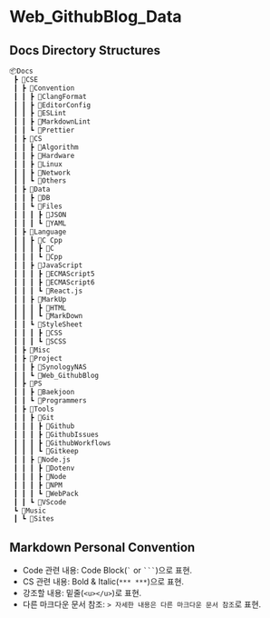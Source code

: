 # Web_GithubBlog_Data

## Docs Directory Structures

```bash
📦Docs
 ┣ 📂CSE
 ┃ ┣ 📂Convention
 ┃ ┃ ┣ 📂ClangFormat
 ┃ ┃ ┣ 📂EditorConfig
 ┃ ┃ ┣ 📂ESLint
 ┃ ┃ ┣ 📂MarkdownLint
 ┃ ┃ ┗ 📂Prettier
 ┃ ┣ 📂CS
 ┃ ┃ ┣ 📂Algorithm
 ┃ ┃ ┣ 📂Hardware
 ┃ ┃ ┣ 📂Linux
 ┃ ┃ ┣ 📂Network
 ┃ ┃ ┗ 📂Others
 ┃ ┣ 📂Data
 ┃ ┃ ┣ 📂DB
 ┃ ┃ ┗ 📂Files
 ┃ ┃ ┃ ┣ 📂JSON
 ┃ ┃ ┃ ┗ 📂YAML
 ┃ ┣ 📂Language
 ┃ ┃ ┣ 📂C Cpp
 ┃ ┃ ┃ ┣ 📂C
 ┃ ┃ ┃ ┗ 📂Cpp
 ┃ ┃ ┣ 📂JavaScript
 ┃ ┃ ┃ ┣ 📂ECMAScript5
 ┃ ┃ ┃ ┣ 📂ECMAScript6
 ┃ ┃ ┃ ┗ 📂React.js
 ┃ ┃ ┣ 📂MarkUp
 ┃ ┃ ┃ ┣ 📂HTML
 ┃ ┃ ┃ ┗ 📂MarkDown
 ┃ ┃ ┗ 📂StyleSheet
 ┃ ┃ ┃ ┣ 📂CSS
 ┃ ┃ ┃ ┗ 📂SCSS
 ┃ ┣ 📂Misc
 ┃ ┣ 📂Project
 ┃ ┃ ┣ 📂SynologyNAS
 ┃ ┃ ┗ 📂Web_GithubBlog
 ┃ ┣ 📂PS
 ┃ ┃ ┣ 📂Baekjoon
 ┃ ┃ ┗ 📂Programmers
 ┃ ┣ 📂Tools
 ┃ ┃ ┣ 📂Git
 ┃ ┃ ┃ ┣ 📂Github
 ┃ ┃ ┃ ┣ 📂GithubIssues
 ┃ ┃ ┃ ┣ 📂GithubWorkflows
 ┃ ┃ ┃ ┗ 📂Gitkeep
 ┃ ┃ ┣ 📂Node.js
 ┃ ┃ ┃ ┣ 📂Dotenv
 ┃ ┃ ┃ ┣ 📂Node
 ┃ ┃ ┃ ┣ 📂NPM
 ┃ ┃ ┃ ┗ 📂WebPack
 ┃ ┃ ┗ 📂VScode
 ┗ 📂Music
 ┃ ┗ 📂Sites
```

## Markdown Personal Convention

- Code 관련 내용: Code Block(<code>`</code> or <code>```</code>)으로 표현.
- CS 관련 내용: Bold & Italic(`*** ***`)으로 표현.
- 강조할 내용: 밑줄(`<u></u>`)로 표현.
- 다른 마크다운 문서 참조: `> 자세한 내용은 다른 마크다운 문서 참조`로 표현.
